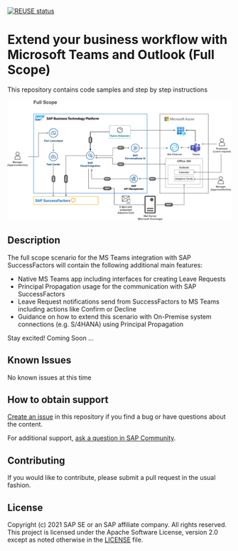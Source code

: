 [![REUSE status](https://api.reuse.software/badge/github.com/SAP-samples/btp-extend-workflow-cai-msteams)](https://api.reuse.software/info/github.com/SAP-samples/btp-extend-workflow-cai-msteams)

# Extend your business workflow with Microsoft Teams and Outlook (Full Scope)

This repository contains code samples and step by step instructions 

![Solution Architecture](./images/Full%20Scope.png)

## Description

The full scope scenario for the MS Teams integration with SAP SuccessFactors will contain the following additional main features:

- Native MS Teams app including interfaces for creating Leave Requests
- Principal Propagation usage for the communication with SAP SuccessFactors
- Leave Request notifications send from SuccessFactors to MS Teams including actions like Confirm or Decline
- Guidance on how to extend this scenario with On-Premise system connections (e.g. S/4HANA) using Principal Propagation

Stay excited! Coming Soon ...
## Known Issues

No known issues at this time
## How to obtain support

[Create an issue](https://github.com/SAP-samples/btp-extend-workflow-cai-msteams/issues) in this repository if you find a bug or have questions about the content.
 
For additional support, [ask a question in SAP Community](https://answers.sap.com/questions/ask.html).

## Contributing

If you would like to contribute, please submit a pull request in the usual fashion.

## License
Copyright (c) 2021 SAP SE or an SAP affiliate company. All rights reserved. This project is licensed under the Apache Software License, version 2.0 except as noted otherwise in the [LICENSE](LICENSES/Apache-2.0.txt) file.
